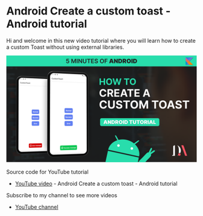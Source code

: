 # Android Create a custom toast - Android tutorial

Hi and welcome in this new video tutorial where you will learn how to create a custom Toast without using external libraries.

![Android Create a custom toast - Android tutorial](create-custom-toast-cover.png)

Source code for YouTube tutorial
- [YouTube video](https://youtu.be/Neu5KSQ5oMc) - Android Create a custom toast - Android tutorial

Subscribe to my channel to see more videos
- [YouTube channel](https://www.youtube.com/c/davideagostini)